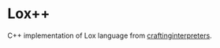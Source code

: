 # Lox++

C++ implementation of Lox language from [craftinginterpreters](https://craftinginterpreters.com).
